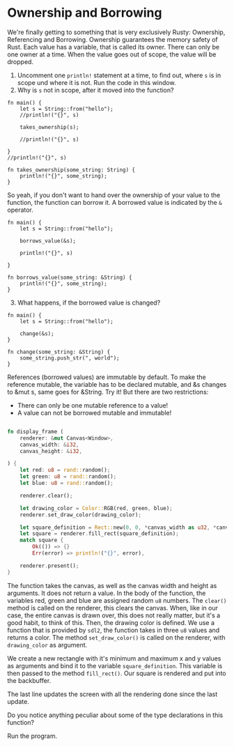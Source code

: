 # Ownership and Borrowing

We're finally getting to something that is very exclusively Rusty: Ownership, Referencing and Borrowing. Ownership guarantees the memory safety of Rust. Each value has a variable, that is called its owner. There can only be one owner at a time. When the value goes out of scope, the value will be dropped.

1. Uncomment one `println!` statement at a time, to find out, where `s` is in scope und where it is not. Run the code in this window.
2. Why is `s` not in scope, after it moved into the function?

```rust, editable
fn main() {
    let s = String::from("hello");  
    //println!("{}", s)

    takes_ownership(s);

    //println!("{}", s)           

}
//println!("{}", s)

fn takes_ownership(some_string: String) {
    println!("{}", some_string);
}

```

So yeah, if you don't want to hand over the ownership of your value to the function, the function can borrow it. A borrowed value is indicated by the `&` operator.

```rust, editable
fn main() {
    let s = String::from("hello");  

    borrows_value(&s);

    println!("{}", s)           

}

fn borrows_value(some_string: &String) {
    println!("{}", some_string);
}

```
3. What happens, if the borrowed value is changed?

```rust, editable
fn main() {
    let s = String::from("hello");

    change(&s);
}

fn change(some_string: &String) {
    some_string.push_str(", world");
}

```

References (borrowed values) are immutable by default. To make the reference mutable, the variable has to be declared mutable, and &s changes to &mut s, same goes for &String. Try it!
But there are two restrictions:
* There can only be one mutable reference to a value!
* A value can not be borrowed mutable and immutable!


```rust

fn display_frame (
    renderer: &mut Canvas<Window>,
    canvas_width: &i32,
    canvas_height: &i32,

) {
    let red: u8 = rand::random();
    let green: u8 = rand::random();
    let blue: u8 = rand::random();

    renderer.clear();

    let drawing_color = Color::RGB(red, green, blue);
    renderer.set_draw_color(drawing_color);

    let square_definition = Rect::new(0, 0, *canvas_width as u32, *canvas_height as u32);
    let square = renderer.fill_rect(square_definition);
    match square {
        Ok(()) => {}
        Err(error) => println!("{}", error),

    renderer.present();
}

```

The function takes the canvas, as well as the canvas width and height as arguments. It does not return a value. In the body of the function, the variables red, green and blue are assigned random `u8` numbers.
The `clear()` method is called on the renderer, this clears the canvas. When, like in our case, the entire canvas is drawn over, this does not really matter, but it's a good habit, to think of this.
Then, the drawing color is defined. We use a function that is provided by `sdl2`, the function takes in three `u8` values and returns a color.
The method `set_draw_color()` is called on the renderer, with `drawing_color` as argument.

We create a new rectangle with it's minimum and maximum x and y values as arguments and bind it to the variable `square_definition`. This variable is then passed to the method `fill_rect()`. Our square is rendered and put into the backbuffer.

The last line updates the screen with all the rendering done since the last update.

Do you notice anything peculiar about some of the type declarations in this function?

Run the program.
